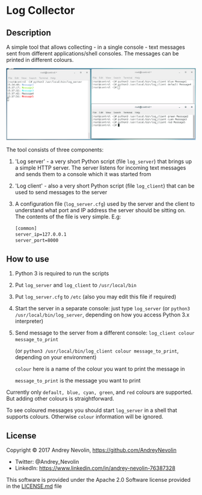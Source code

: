 # Log Collector

## Description
A simple tool that allows collecting - in a single console - text messages
sent from different applications/shell consoles.
The messages can be printed in different colours.

![Log Collector example](/example.png?raw=true "Log Collector at work")

The tool consists of three components:

1. 'Log server' - a very short Python script (file ```log_server```) that
	brings up a simple HTTP server. The server listens for incoming
	text messages and sends them to a console which it was started from
2. 'Log client' - also a very short Python script (file ```log_client```)
	that can be used to send messages to the server
3. A configuration file (```log_server.cfg```) used by the server and the
	client to understand what port and IP address the server should be
	sitting on.
	The contents of the file is very simple. E.g:
	
	```
	[common]
	server_ip=127.0.0.1
	server_port=8000
	```

## How to use
1. Python 3 is required to run the scripts
2. Put ```log_server``` and ```log_client``` to ```/usr/local/bin```
3. Put ```log_server.cfg``` to ```/etc``` (also you may edit this file if
	required)
4. Start the server in a separate console: just type ```log_server``` (or
	```python3 /usr/local/bin/log_server```, depending on how you access
	Python 3.x interpreter)
5. Send message to the server from a different console:
	```log_client colour message_to_print```
	
	(or ```python3 /usr/local/bin/log_client colour message_to_print```,
	depending on your environment)
	
	```colour``` here is a name of the colour you want to print the message in
	
	```message_to_print``` is the message you want to print

Currently only ```default, blue, cyan, green```, and ```red``` colours are
supported. But adding other colours is straightforward.

To see coloured messages you should start ```log_server``` in a shell that
supports colours. Otherwise ```colour``` information will be ignored.

## License
Copyright © 2017 Andrey Nevolin, https://github.com/AndreyNevolin
 * Twitter: @Andrey_Nevolin
 * LinkedIn: https://www.linkedin.com/in/andrey-nevolin-76387328
  
This software is provided under the Apache 2.0 Software license provided in
the [LICENSE.md](LICENSE.md) file
